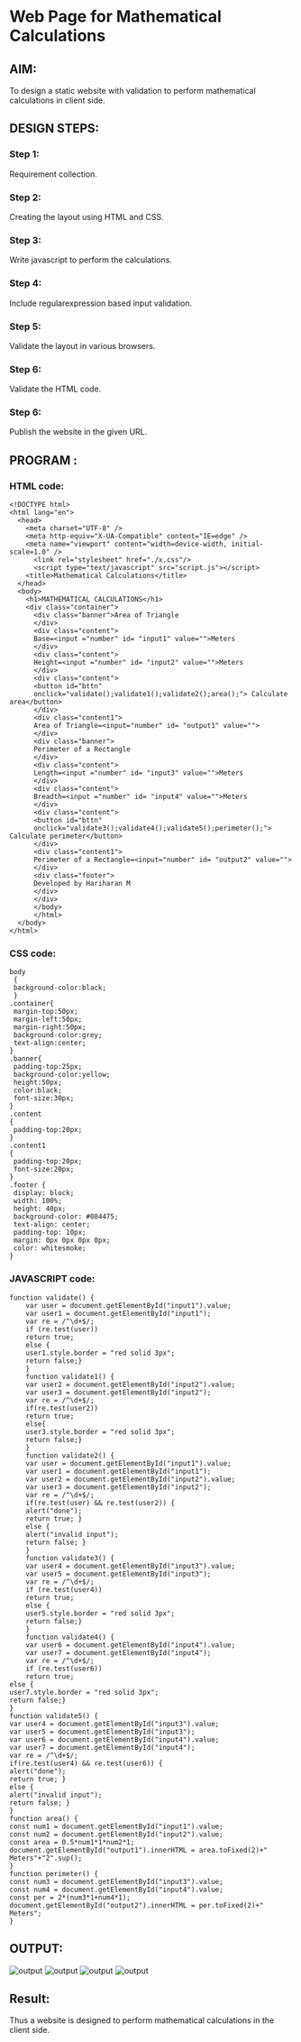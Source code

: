 # Web Page for Mathematical Calculations

## AIM:

To design a static website with validation to perform mathematical calculations in client side.

## DESIGN STEPS:

### Step 1:

Requirement collection.

### Step 2:

Creating the layout using HTML and CSS.

### Step 3:

Write javascript to perform the calculations.

### Step 4:

Include regularexpression based input validation.

### Step 5:

Validate the layout in various browsers.

### Step 6:

Validate the HTML code.

### Step 6:

Publish the website in the given URL.

## PROGRAM :

### HTML code:
~~~
<!DOCTYPE html>
<html lang="en">
  <head>
    <meta charset="UTF-8" />
    <meta http-equiv="X-UA-Compatible" content="IE=edge" />
    <meta name="viewport" content="width=device-width, initial-scale=1.0" />
      <link rel="stylesheet" href="./x.css"/>
      <script type="text/javascript" src="script.js"></script>
    <title>Mathematical Calculations</title>
  </head>
  <body>
    <h1>MATHEMATICAL CALCULATIONS</h1>
    <div class="container">
      <div class="banner">Area of Triangle
      </div>
      <div class="content">
      Base=<input ="number" id= "input1" value="">Meters
      </div>
      <div class="content">
      Height=<input ="number" id= "input2" value="">Meters
      </div>
      <div class="content">
      <button id="bttn"
      onclick="validate();validate1();validate2();area();"> Calculate area</button>
      </div>
      <div class="content1">
      Area of Triangle=<input="number" id= "output1" value="">
      </div>
      <div class="banner">
      Perimeter of a Rectangle
      </div>
      <div class="content">
      Length=<input ="number" id= "input3" value="">Meters
      </div>
      <div class="content">
      Breadth=<input ="number" id= "input4" value="">Meters
      </div>
      <div class="content">
      <button id="bttn"
      onclick="validate3();validate4();validate5();perimeter();"> Calculate perimeter</button>
      </div>
      <div class="content1">
      Perimeter of a Rectangle=<input="number" id= "output2" value="">
      </div>
      <div class="footer">
      Developed by Hariharan M
      </div>
      </div>
      </body>
      </html>
  </body>
</html>
~~~

### CSS code:
~~~
body
 {
 background-color:black;
 }
.container{
 margin-top:50px;
 margin-left:50px;
 margin-right:50px;
 background-color:grey;
 text-align:center;
}
.banner{
 padding-top:25px;
 background-color:yellow;
 height:50px;
 color:black;
 font-size:30px;
}
.content
{
 padding-top:20px;
}
.content1
{
 padding-top:20px;
 font-size:20px;
}
.footer {
 display: block;
 width: 100%;
 height: 40px;
 background-color: #084475;
 text-align: center;
 padding-top: 10px;
 margin: 0px 0px 0px 0px;
 color: whitesmoke;
}
~~~

### JAVASCRIPT code:
~~~
function validate() {
    var user = document.getElementById("input1").value;
    var user1 = document.getElementById("input1");
    var re = /^\d+$/;
    if (re.test(user))
    return true;
    else {
    user1.style.border = "red solid 3px";
    return false;}
    }
    function validate1() {
    var user2 = document.getElementById("input2").value;
    var user3 = document.getElementById("input2");
    var re = /^\d+$/;
    if(re.test(user2))
    return true;
    else{
    user3.style.border = "red solid 3px";
    return false;}
    }
    function validate2() {
    var user = document.getElementById("input1").value;
    var user1 = document.getElementById("input1");
    var user2 = document.getElementById("input2").value;
    var user3 = document.getElementById("input2");
    var re = /^\d+$/;
    if(re.test(user) && re.test(user2)) {
    alert("done");
    return true; }
    else {
    alert("invalid input");
    return false; }
    }
    function validate3() {
    var user4 = document.getElementById("input3").value;
    var user5 = document.getElementById("input3");
    var re = /^\d+$/;
    if (re.test(user4))
    return true;
    else {
    user5.style.border = "red solid 3px";
    return false;}
    }
    function validate4() {
    var user6 = document.getElementById("input4").value;
    var user7 = document.getElementById("input4");
    var re = /^\d+$/;
    if (re.test(user6))
    return true;
else {
user7.style.border = "red solid 3px";
return false;}
}
function validate5() {
var user4 = document.getElementById("input3").value;
var user5 = document.getElementById("input3");
var user6 = document.getElementById("input4").value;
var user7 = document.getElementById("input4");
var re = /^\d+$/;
if(re.test(user4) && re.test(user6)) {
alert("done");
return true; }
else {
alert("invalid input");
return false; }
}
function area() {
const num1 = document.getElementById("input1").value;
const num2 = document.getElementById("input2").value;
const area = 0.5*num1*1*num2*1;
document.getElementById("output1").innerHTML = area.toFixed(2)+" Meters"+"2".sup();
}
function perimeter() {
const num3 = document.getElementById("input3").value;
const num4 = document.getElementById("input4").value;
const per = 2*(num3*1+num4*1);
document.getElementById("output2").innerHTML = per.toFixed(2)+" Meters";
}
~~~

## OUTPUT:

![output](dj.jpg)
![output](1.jpg)
![output](22.jpg)
![output](3.jpg)

## Result:

Thus a website is designed to perform mathematical calculations in the client side.
